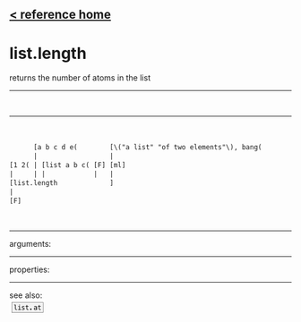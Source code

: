 [< reference home](ceammc_lib.html)
---

# list.length


returns the number of atoms in the list

---

<br>


---


```


      [a b c d e(        [\("a list" "of two elements"\), bang(
      |                  |
[1 2( | [list a b c( [F] [ml]
|     | |            |   |
[list.length             ]
|
[F]

            
```

---
arguments:


---
properties:


---
see also:<br>
[![list.at](img/object_list.at.png)](list.at.html)
